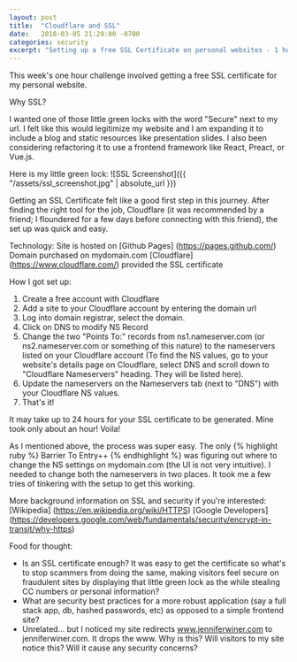 ```yaml
---
layout: post
title:  "Cloudflare and SSL"
date:   2018-03-05 21:29:00 -0700
categories: security
excerpt: "Setting up a free SSL Certificate on personal websites - 1 hour challenge + how-to guide"
---
```


This week's one hour challenge involved getting a free SSL certificate for my personal website.

Why SSL?

I wanted one of those little green locks with the word "Secure" next to my url. I felt like this would legitimize my website and I am expanding it to include a blog and static resources like presentation slides. I also been considering refactoring it to use a frontend framework like React, Preact, or Vue.js.

Here is my little green lock:
![SSL Screenshot]({{ "/assets/ssl_screenshot.jpg" | absolute_url }})

Getting an SSL Certificate felt like a good first step in this journey. After finding the right tool for the job, Cloudflare (it was recommended by a friend; I floundered for a few days before connecting with this friend), the set up was quick and easy.

Technology:
Site is hosted on [Github Pages] (https://pages.github.com/)
Domain purchased on mydomain.com
[Cloudflare] (https://www.cloudflare.com/) provided the SSL certificate

How I got set up:
1. Create a free account with Cloudflare
2. Add a site to your Cloudflare account by entering the domain url
3. Log into  domain registrar, select the domain.
4. Click on DNS to modify NS Record
5. Change the two "Points To:" records from ns1.nameserver.com (or ns2.nameserver.com or something of this nature) to the nameservers listed on your Cloudflare account (To find the NS values, go to your website's details page on Cloudflare, select DNS and scroll down to "Cloudflare Nameservers" heading. They will be listed here).
7. Update the nameservers on the Nameservers tab (next to "DNS") with your Cloudflare NS values.
6. That's it!

It may take up to 24 hours for your SSL certificate to be generated. Mine took only about an hour! Voila!

As I mentioned above, the process was super easy.
The only
{% highlight ruby %}
  Barrier To Entry++
{% endhighlight %}
was figuring out where to change the NS settings on mydomain.com (the UI is not very intuitive). I needed to change both the nameservers in two places. It took me a few tries of tinkering with the setup to get this working.

More background information on SSL and security if you're interested:
[Wikipedia] (https://en.wikipedia.org/wiki/HTTPS)
[Google Developers] (https://developers.google.com/web/fundamentals/security/encrypt-in-transit/why-https)

Food for thought:
- Is an SSL certificate enough? It was easy to get the certificate so what's to stop scammers from doing the same, making visitors feel secure on fraudulent sites by displaying that little green lock as the while stealing CC numbers or personal information?
- What are security best practices for a more robust application (say a full stack app, db, hashed passwords, etc) as opposed to a simple frontend site?
- Unrelated... but I noticed my site redirects www.jenniferwiner.com to jenniferwiner.com. It drops the www. Why is this? Will visitors to my site notice this? Will it cause any security concerns?
